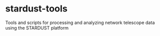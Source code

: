 # stardust-tools
Tools and scripts for processing and analyzing network telescope data using the STARDUST platform
